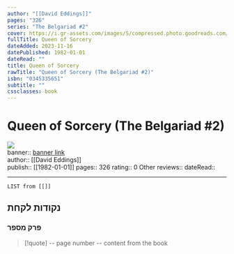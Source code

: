 ```yaml
---
author: "[[David Eddings]]"
pages: "326"
series: "The Belgariad #2"
cover: https://i.gr-assets.com/images/S/compressed.photo.goodreads.com/books/1428943169l/587582.jpg
fullTitle: Queen of Sorcery
dateAdded: 2023-11-16
datePublished: 1982-01-01
dateRead: ""
title: Queen of Sorcery
rawTitle: "Queen of Sorcery (The Belgariad #2)"
isbn: "0345335651"
subtitle: ""
cssclasses: book
---
```

# Queen of Sorcery (The Belgariad #2)

![](https:&#x2F;&#x2F;i.gr-assets.com&#x2F;images&#x2F;S&#x2F;compressed.photo.goodreads.com&#x2F;books&#x2F;1428943169l&#x2F;587582.jpg)  
banner:: [banner link](https:&#x2F;&#x2F;i.gr-assets.com&#x2F;images&#x2F;S&#x2F;compressed.photo.goodreads.com&#x2F;books&#x2F;1428943169l&#x2F;587582.jpg)  
author:: [[David Eddings]]  
publish:: [[1982-01-01]]
pages:: 326
rating:: 0 
Other reviews:: 
dateRead:: 

<hr  style="clear:both"/>



```dataview
LIST from [[]]
```

## נקודות לקחת 

### פרק מספר
> [!quote] -- page number -- 
>  content from the book




```